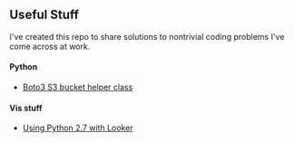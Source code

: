 ## Useful Stuff

I've created this repo to share solutions to nontrivial coding problems I've
  come across at work.  

#### Python

- [Boto3 S3 bucket helper class](https://github.com/gravity226/useful_stuff/tree/master/S3BucketHelper)

#### Vis stuff
- [Using Python 2.7 with Looker](https://github.com/gravity226/useful_stuff/tree/master/looker_and_python)
